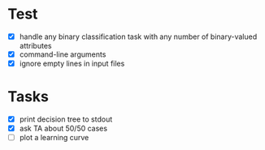 # Test
- [X] handle any binary classification task with any number of binary-valued attributes
- [x] command-line arguments
- [X] ignore empty lines in input files

# Tasks
- [X] print decision tree to stdout
- [X] ask TA about 50/50 cases
- [ ] plot a learning curve